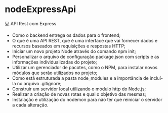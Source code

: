 # nodeExpressApi
💻 API Rest com Express

- Como o backend entrega os dados para o frontend;
- O que é uma API REST, que é uma interface que vai fornecer dados e recursos baseados em requisições e respostas HTTP;
- Iniciar um novo projeto Node através do comando npm init;
- Personalizar o arquivo de configuração package.json com scripts e as informações individualizadas do projeto;
- Utilizar um gerenciador de pacotes, como o NPM, para instalar novos módulos que serão utilizados no projeto;
- Como está estruturada a pasta node_modules e a importância de incluí-la no arquivo .gitignore;
- Construir um servidor local utilizando o módulo http do Node.js;
- Realizar a criação de novas rotas e qual o objetivo das mesmas;
- Instalação e utilização do nodemon para não ter que reiniciar o servidor a cada alteração.
